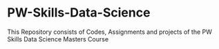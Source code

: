 # PW-Skills-Data-Science
This Repository consists of Codes, Assignments and projects of the PW Skills Data Science Masters Course